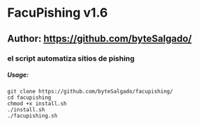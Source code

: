 # FacuPishing v1.6
## Author: https://github.com/byteSalgado/
### el script automatiza sitios de pishing

##### Usage:
```
git clone https://github.com/byteSalgado/facupishing/
cd facupishing
chmod +x install.sh
./install.sh
./facupishing.sh

```
